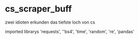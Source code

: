 # cs_scraper_buff
zwei idioten erkunden das tiefste loch von cs

imported librarys 'requests', ''bs4', 'time', 'random', 're', 'pandas'
